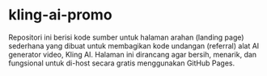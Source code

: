 # kling-ai-promo
Repositori ini berisi kode sumber untuk halaman arahan (landing page) sederhana yang dibuat untuk membagikan kode undangan (referral) alat AI generator video, Kling AI. Halaman ini dirancang agar bersih, menarik, dan fungsional untuk di-host secara gratis menggunakan GitHub Pages.
